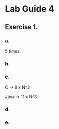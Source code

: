 # Lab Guide 4

## Exercise 1.

### a.

5 times. 

### b.



### c.

C -> 8 x N^3

Java -> 11 x N^3

### d.



### e.



